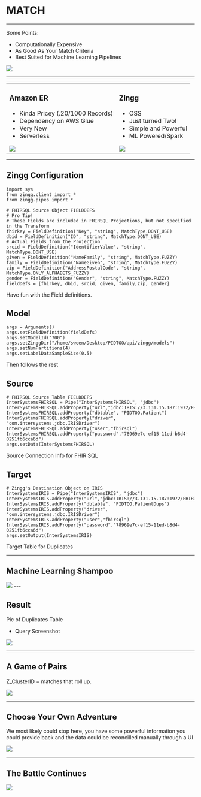 <!-- .slide: data-background="#7016ad" -->
# MATCH <!-- .element: class="r-fit-text" -->

---
<!-- .slide: data-background="#7016ad" -->

Some Points:

 - Computationally Expensive
 - As Good As Your Match Criteria 
 - Best Suited for Machine Learning Pipelines

 <img src="{{asset_folder}}/pholder.png" />


---
<!-- .slide: data-background="#ced4da" -->

<table>

<tr>
<td>
<h3>Amazon ER</h3>
<ul>
  <li>Kinda Pricey (.20/1000 Records)</li>
  <li>Dependency on AWS Glue</li>
  <li>Very New</li>
  <li>Serverless</li>
</ul>
<img src="{{asset_folder}}/aws_entity.jpeg"/>
</td>
<td>
<h3>Zingg</h3>
<ul>
  <li>OSS</li>
  <li>Just turned Two!</li>
  <li>Simple and Powerful</li>
  <li>ML Powered/Spark</li>
</ul>
<img src="{{asset_folder}}/zingg.png"/>
</td>
</tr>
</table>


---
<!-- .slide: data-background="#7016ad" -->
<section data-transition="none">

## Zingg Configuration

```python[5-16]
import sys
from zingg.client import *
from zingg.pipes import *

# FHIRSQL Source Object FIELDDEFS
# Pro Tip!
# These Fields are included in FHIRSQL Projections, but not specified in the Transform
fhirkey = FieldDefinition("Key", "string", MatchType.DONT_USE)
dbid = FieldDefinition("ID", "string", MatchType.DONT_USE)
# Actual Fields from the Projection
srcid = FieldDefinition("IdentifierValue", "string", MatchType.DONT_USE)
given = FieldDefinition("NameFamily", "string", MatchType.FUZZY)
family = FieldDefinition("NameGiven", "string", MatchType.FUZZY)
zip = FieldDefinition("AddressPostalCode", "string", MatchType.ONLY_ALPHABETS_FUZZY)
gender = FieldDefinition("Gender", "string", MatchType.FUZZY)
fieldDefs = [fhirkey, dbid, srcid, given, family,zip, gender]
```

Have fun with the Field definitions.

</section>

<section data-transition="none">

## Model

```python[4-12]
args = Arguments()
args.setFieldDefinition(fieldDefs)
args.setModelId("700")
args.setZinggDir("/home/sween/Desktop/PIDTOO/api/zingg/models")
args.setNumPartitions(4)
args.setLabelDataSampleSize(0.5)
```

Then follows the rest

</section>

<section data-transition="none">

## Source

```python[4-12]
# FHIRSQL Source Table FIELDDEFS
InterSystemsFHIRSQL = Pipe("InterSystemsFHIRSQL", "jdbc")
InterSystemsFHIRSQL.addProperty("url","jdbc:IRIS://3.131.15.187:1972/FHIRDB")
InterSystemsFHIRSQL.addProperty("dbtable", "PIDTOO.Patient")
InterSystemsFHIRSQL.addProperty("driver", "com.intersystems.jdbc.IRISDriver")
InterSystemsFHIRSQL.addProperty("user","fhirsql")
InterSystemsFHIRSQL.addProperty("password","78969e7c-ef15-11ed-b8d4-0251fb6cca6d")
args.setData(InterSystemsFHIRSQL)
```

Source Connection Info for FHIR SQL

</section>

<section data-transition="none">

## Target

```python[4-12]
# Zingg's Destination Object on IRIS
InterSystemsIRIS = Pipe("InterSystemsIRIS", "jdbc")
InterSystemsIRIS.addProperty("url","jdbc:IRIS://3.131.15.187:1972/FHIRDB")
InterSystemsIRIS.addProperty("dbtable", "PIDTOO.PatientDups")
InterSystemsIRIS.addProperty("driver", "com.intersystems.jdbc.IRISDriver")
InterSystemsIRIS.addProperty("user","fhirsql")
InterSystemsIRIS.addProperty("password","78969e7c-ef15-11ed-b8d4-0251fb6cca6d")
args.setOutput(InterSystemsIRIS)
```

Target Table for Duplicates

</section>

---
<!-- .slide: data-background="#7016ad" -->
## Machine Learning Shampoo

 <img src="{{asset_folder}}/pholder.png" />
---


<!-- .slide: data-background="#7016ad" -->
## Result

Pic of Duplicates Table

- Query Screenshot


 <img src="{{asset_folder}}/pholder.png" />

---
<!-- .slide: data-background="#7016ad" -->
## A Game of Pairs

Z_ClusterID = matches that roll up.

 <img src="{{asset_folder}}/pholder.png" />

---
<!-- .slide: data-background="#7016ad" -->
## Choose Your Own Adventure

We most likely could stop here, you have some powerful information you could provide back and the data could be reconcilled manually through a UI

 <img src="{{asset_folder}}/pholder.png" />

---
<!-- .slide: data-background="#fff" -->
## The Battle Continues


<img src="{{asset_folder}}/play-fhirsql.png"/>
